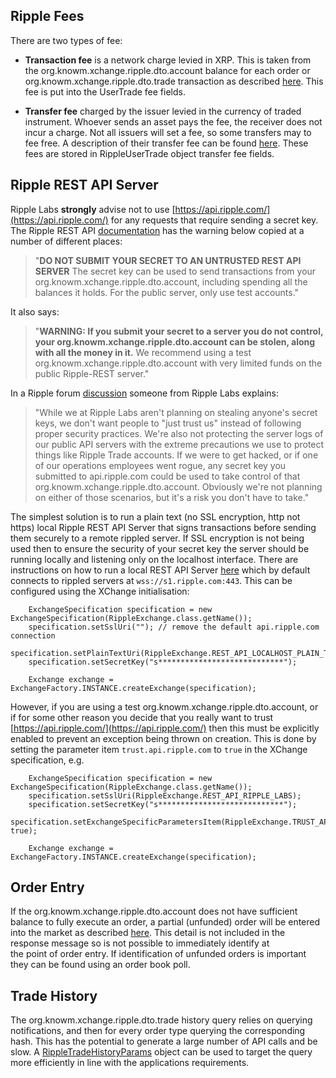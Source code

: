 
## Ripple Fees

There are two types of fee:

* **Transaction fee** is a network charge levied in XRP. This is taken from the org.knowm.xchange.ripple.dto.account balance for each order or org.knowm.xchange.ripple.dto.trade transaction as described
[here](https://wiki.ripple.com/Transaction_Fee). This fee is put into the UserTrade fee fields. 
 
* **Transfer fee** charged by the issuer levied in the currency of traded instrument. Whoever sends an asset pays the fee, the receiver does not 
incur a charge. Not all issuers will set a fee, so some transfers may to fee free. A description of their transfer fee can be found 
[here](https://wiki.ripple.com/Transit_Fee). These fees are stored in RippleUserTrade object transfer fee fields. 

## Ripple REST API Server

Ripple Labs **strongly** advise not to use [https://api.ripple.com/](https://api.ripple.com/) for any requests that require sending a secret key. 
The Ripple REST API [documentation](https://github.com/ripple/ripple-rest) has the warning below copied at a number of different places:  

> "**DO NOT SUBMIT YOUR SECRET TO AN UNTRUSTED REST API SERVER** The secret key can be used to send transactions from your org.knowm.xchange.ripple.dto.account, 
 including spending all the balances it holds. For the public server, only use test accounts."

It also says:

> "**WARNING: If you submit your secret to a server you do not control, your org.knowm.xchange.ripple.dto.account can be stolen, along with all the money in it.** We recommend 
using a test org.knowm.xchange.ripple.dto.account with very limited funds on the public Ripple-REST server."

In a Ripple forum [discussion](https://forum.ripple.com/viewtopic.php?t=10160) someone from Ripple Labs explains:

> "While we at Ripple Labs aren't planning on stealing anyone's secret keys, we don't want people to "just trust us" instead of following proper 
security practices. We're also not protecting the server logs of our public API servers with the extreme precautions we use to protect things 
like Ripple Trade accounts. If we were to get hacked, or if one of our operations employees went rogue, any secret key you submitted to 
api.ripple.com could be used to take control of that org.knowm.xchange.ripple.dto.account. Obviously we're not planning on either of those scenarios, but it's a risk you 
don't have to take." 

The simplest solution is to run a plain text (no SSL encryption, http not https) local Ripple REST API Server that signs transactions before sending
them securely to a remote rippled server. If SSL encryption is not being used then to ensure the security of your secret key the server should be 
running locally and listening only on the localhost interface. There are instructions on how to run a local REST API Server 
[here](https://github.com/ripple/ripple-rest#quick-start) which by default connects to rippled servers at `wss://s1.ripple.com:443`. This can be 
configured using the XChange initialisation:

```
	ExchangeSpecification specification = new ExchangeSpecification(RippleExchange.class.getName());
    specification.setSslUri(""); // remove the default api.ripple.com connection
    specification.setPlainTextUri(RippleExchange.REST_API_LOCALHOST_PLAIN_TEXT);
    specification.setSecretKey("s****************************");
    
    Exchange exchange = ExchangeFactory.INSTANCE.createExchange(specification);
```

However, if you are using a test org.knowm.xchange.ripple.dto.account, or if for some other reason you decide that you really want to trust [https://api.ripple.com/](https://api.ripple.com/)
then this must be explicitly enabled to prevent an exception being thrown on creation. This is done by setting the parameter item `trust.api.ripple.com` to `true` 
in the XChange specification, e.g.

```
    ExchangeSpecification specification = new ExchangeSpecification(RippleExchange.class.getName());
    specification.setSslUri(RippleExchange.REST_API_RIPPLE_LABS);
    specification.setSecretKey("s****************************");
    specification.setExchangeSpecificParametersItem(RippleExchange.TRUST_API_RIPPLE_COM, true);

    Exchange exchange = ExchangeFactory.INSTANCE.createExchange(specification);
```

## Order Entry

If the org.knowm.xchange.ripple.dto.account does not have sufficient balance to fully execute an order, a partial (unfunded) order will be entered into the market as described 
[here](https://wiki.ripple.com/Unfunded_offers). This detail is not included in the response message so is not possible to immediately identify at  
the point of order entry. If identification of unfunded orders is important they can be found using an order book poll.    

## Trade History

The org.knowm.xchange.ripple.dto.trade history query relies on querying notifications, and then for every order type querying the corresponding hash. This has the potential to 
generate a large number of API calls and be slow. A [RippleTradeHistoryParams](src/main/java/org/knowm/xchange/ripple/service/params/RippleTradeHistoryParams.java)
object can be used to target the query more efficiently in line with the applications requirements. 

